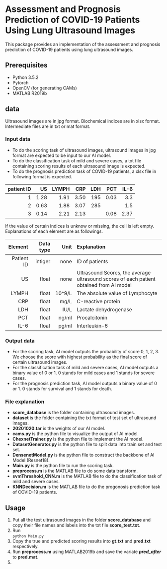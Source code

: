 # Assessment and Prognosis Prediction of COVID-19 Patients Using Lung Ultrasound Images
This package provides an implementation of the assessment and prognosis prediction of COVID-19 patients using lung ultrasound images.

## Prerequisites
* Python 3.5.2
* Pytorch
* OpenCV (for generating CAMs)
* MATLAB R2019b

## data
Ultrasound images are in jpg format. Biochemical indices are in xlsx format. Intermediate files are in txt or mat format.

### Input data
* To do the scoring task of ultrasound images, ultrasound images in jpg format are expected to be input to our AI model.
* To do the classification task of mild and severe cases, a txt file containing scoring results of each ultrasound image is expected.
* To do the prognosis prediction task of COVID-19 patients, a xlsx file in following format is expected.
  
| patient ID   | US        |  LYMPH      |  CRP       |  LDH      |  PCT       |  IL-6      |
| -----:       | -----:    | -----:      | -----:     | -----:    | -----:     | -----:     |
| 1            | 1.28      |  1.91       |  3.50      |  195      |   0.03     |   3.3      |
| 2            | 0.63      |  1.88       |  3.07      |  285      |            |   1.5      |
| 3            | 0.14      |  2.21       |  2.13      |           |   0.08     |   2.37     |

If the value of certain indices is unknow or missing, the cell is left empty.  
Explanations of each element are as followings.

| Element          | Data type    |  Unit       |  Explanation       |
| -----:           | -----:       | -----:      | :-----             | 
| Patient ID       | intiger      |  none       |  ID of patients      | 
| US               | float        |  none       |  Ultrasound Scores, the average ultrasound scores of each patient obtained from AI model  | 
| LYMPH            | float        |  10^9/L     |  The absolute value of Lymphocyte    | 
| CRP              | float        |  mg/L       |  C-reactive protein    | 
| LDH              | float        |  IU/L       |  Lactate dehydrogenase   | 
| PCT              | float        |  ng/ml      |  Procalcitonin    | 
| IL-6             | float        |  pg/ml      |  Interleukin-6    | 

### Output data
* For the scoring task, AI model outputs the probability of score 0, 1, 2, 3. We choose the score with highest probability as the final score of certain ultrasound images.
* For the classification task of mild and severe cases, AI model outputs a binary value of 0 or 1. 0 stands for mild cases and 1 stands for severe cases.
* For the prognosis prediction task, AI model outputs a binary value of 0 or 1. 0 stands for survival and 1 stands for death.

### File explanation
* **score_database** is the folder containing ultrasound images.
* **dataset** is the folder containing the txt format of test set of ultrasound images.
* **20201020.tar** is the weights of our AI model.
* **cams.py** is the python file to visualize the output of AI model.
* **ChexnetTrainer.py** is the python file to implement the AI model.
* **DatasetGenerator.py** is the python file to split data into train set and test set.
* **DensenetModel.py** is the python file to construct the backbone of AI Model (Resnet18).
* **Main.py** is the python file to run the scoring task.
* **preprocess.m** is the MATLAB file to do some data transform.
* **svmThreshold_CNN.m** is the MATLAB file to do the classification task of mild and severe cases.
* **KNNDecision.m** is the MATLAB file to do the progonosis prediction task of COVID-19 patients.

## Usage
1. Put all the test ultrasound images in the folder **score_database** and copy their file names and labels into the txt file **score_test.txt**.  
2. Run  
    `python Main.py`  
3. Copy the true and predicted scoring results into **gt.txt** and **pred.txt** respectively.
4. Run **preprocess.m** using MATLAB2019b and save the variate ***pred_after*** to **pred.mat**.
5. 


